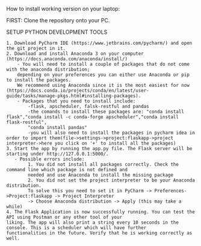 How to install working version on your laptop:

FIRST: Clone the repository onto your PC.

SETUP PYTHON DEVELOPMENT TOOLS

    1. Download PyCharm IDE (https://www.jetbrains.com/pycharm/) and open the git project in it.
    2. Download and install Anaconda 3 on your computer (https://docs.anaconda.com/anaconda/install/)
        - You will need to install a couple of packages that do not come with the anaconda distribution; 
        depending on your preferences you can either use Anaconda or pip to install the packages. 
        We recommend using Anaconda since it is the most easiest for now (https://docs.conda.io/projects/conda/en/latest/user-guide/tasks/manage-pkgs.html#installing-packages).
        - Packages that you need to install include:
            -flask, apscheduler, falsk-restful and pandas
            -the comands to install these packages are: "conda install flask","conda install -c conda-forge apscheduler","conda install flask-restful",
            "conda install pandas"
            -you will also need to install the packages in pycharm idea in order to import them(file->settings->project:flaskapp->project interpreter->here you click on '+' to install all the packages)
    3. Start the app by running the app.py file. The Flask server will be starting under http://127.0.0.1:5000/.
       - Possible errors include:
            1. You did not install all packages correctly. Check the command line which package is not defined and 
            needed and use Anaconda to install the missing package
            2. You did not set the project interpreter to be your Anaconda distribution. 
            To solve this you need to set it in PyCharm -> Preferences->Project:flaskapp -> Project Interpreter 
            -> Choose Anaconda distribution -> Apply (this may take a while)
    4. The Flask Application is now successfully running. You can test the API using Postman or any other tool of your 
    liking. The app will also print a string every 10 seconds in the console. This is a scheduler which will have further
    functionalities in the future. Verify that he is working correctly as well.

